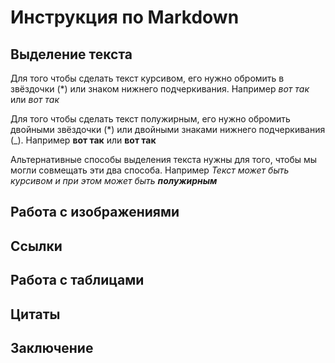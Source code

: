 # Инструкция по Markdown

## Выделение текста

Для того чтобы сделать текст курсивом, его нужно обромить в звёздочки (*) или знаком нижнего подчеркивания. Например *вот так* или _вот так_

Для того чтобы сделать текст полужирным, его нужно обромить двойными звёздочки (*) или двойными знаками нижнего подчеркивания (_). Например **вот так** или __вот так__

Альтернативные способы выделения текста нужны для того, чтобы мы могли совмещать эти два способа. Например *Текст может быть курсивом и при этом может быть __полужирным__*


## Работа с изображениями

## Ссылки

## Работа с таблицами

## Цитаты

## Заключение